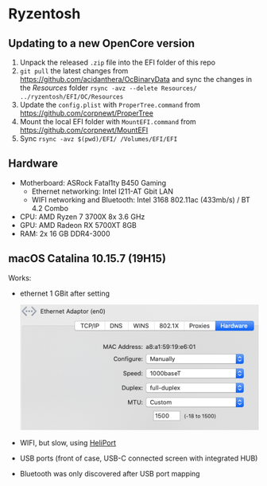 # Ryzentosh

## Updating to a new OpenCore version
1. Unpack the released `.zip` file into the EFI folder of this repo
1. `git pull` the latest changes from https://github.com/acidanthera/OcBinaryData and sync the changes in the _Resources_ folder `rsync -avz --delete Resources/ ../ryzentosh/EFI/OC/Resources`
1. Update the `config.plist` with `ProperTree.command` from https://github.com/corpnewt/ProperTree
1. Mount the local EFI folder with `MountEFI.command` from https://github.com/corpnewt/MountEFI
1. Sync `rsync -avz $(pwd)/EFI/ /Volumes/EFI/EFI`


## Hardware
- Motherboard: ASRock Fatal1ty B450 Gaming
    - Ethernet networking: Intel I211-AT Gbit LAN
    - WIFI networking and Bluetooth: Intel 3168 802.11ac (433mb/s) / BT 4.2 Combo
- CPU: AMD Ryzen 7 3700X 8x 3.6 GHz
- GPU: AMD Radeon RX 5700XT 8GB
- RAM: 2x 16 GB DDR4-3000

## macOS Catalina 10.15.7 (19H15)
Works:
- ethernet 1 GBit after setting

  ![ethernet configuration](resources/images/ethernet-config.png)

- WIFI, but slow, using [HeliPort](https://openintelwireless.github.io/HeliPort/#chat)
- USB ports (front of case, USB-C connected screen with integrated HUB)
- Bluetooth was only discovered after USB port mapping